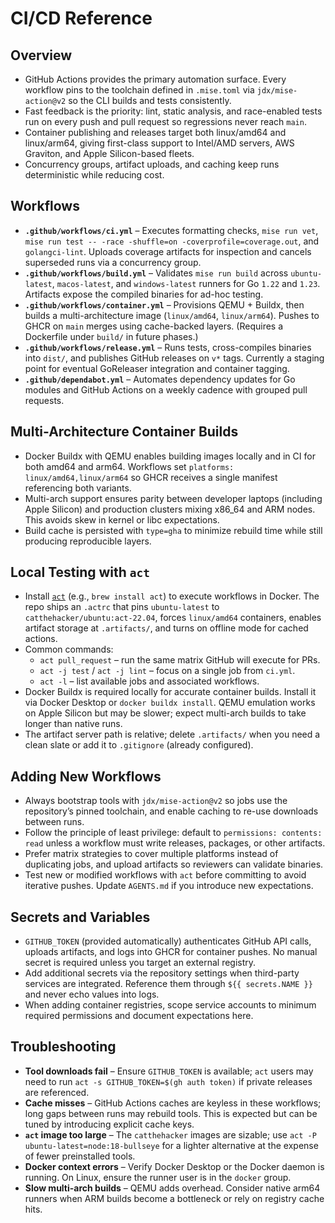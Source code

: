 # CI/CD Reference

## Overview
- GitHub Actions provides the primary automation surface. Every workflow pins to the toolchain defined in `.mise.toml` via `jdx/mise-action@v2` so the CLI builds and tests consistently.
- Fast feedback is the priority: lint, static analysis, and race-enabled tests run on every push and pull request so regressions never reach `main`.
- Container publishing and releases target both linux/amd64 and linux/arm64, giving first-class support to Intel/AMD servers, AWS Graviton, and Apple Silicon-based fleets.
- Concurrency groups, artifact uploads, and caching keep runs deterministic while reducing cost.

## Workflows
- **`.github/workflows/ci.yml`** – Executes formatting checks, `mise run vet`, `mise run test -- -race -shuffle=on -coverprofile=coverage.out`, and `golangci-lint`. Uploads coverage artifacts for inspection and cancels superseded runs via a concurrency group.
- **`.github/workflows/build.yml`** – Validates `mise run build` across `ubuntu-latest`, `macos-latest`, and `windows-latest` runners for Go `1.22` and `1.23`. Artifacts expose the compiled binaries for ad-hoc testing.
- **`.github/workflows/container.yml`** – Provisions QEMU + Buildx, then builds a multi-architecture image (`linux/amd64`, `linux/arm64`). Pushes to GHCR on `main` merges using cache-backed layers. (Requires a Dockerfile under `build/` in future phases.)
- **`.github/workflows/release.yml`** – Runs tests, cross-compiles binaries into `dist/`, and publishes GitHub releases on `v*` tags. Currently a staging point for eventual GoReleaser integration and container tagging.
- **`.github/dependabot.yml`** – Automates dependency updates for Go modules and GitHub Actions on a weekly cadence with grouped pull requests.

## Multi-Architecture Container Builds
- Docker Buildx with QEMU enables building images locally and in CI for both amd64 and arm64. Workflows set `platforms: linux/amd64,linux/arm64` so GHCR receives a single manifest referencing both variants.
- Multi-arch support ensures parity between developer laptops (including Apple Silicon) and production clusters mixing x86_64 and ARM nodes. This avoids skew in kernel or libc expectations.
- Build cache is persisted with `type=gha` to minimize rebuild time while still producing reproducible layers.

## Local Testing with `act`
- Install [`act`](https://github.com/nektos/act) (e.g., `brew install act`) to execute workflows in Docker. The repo ships an `.actrc` that pins `ubuntu-latest` to `catthehacker/ubuntu:act-22.04`, forces `linux/amd64` containers, enables artifact storage at `.artifacts/`, and turns on offline mode for cached actions.
- Common commands:
  - `act pull_request` – run the same matrix GitHub will execute for PRs.
  - `act -j test` / `act -j lint` – focus on a single job from `ci.yml`.
  - `act -l` – list available jobs and associated workflows.
- Docker Buildx is required locally for accurate container builds. Install it via Docker Desktop or `docker buildx install`. QEMU emulation works on Apple Silicon but may be slower; expect multi-arch builds to take longer than native runs.
- The artifact server path is relative; delete `.artifacts/` when you need a clean slate or add it to `.gitignore` (already configured).

## Adding New Workflows
- Always bootstrap tools with `jdx/mise-action@v2` so jobs use the repository’s pinned toolchain, and enable caching to re-use downloads between runs.
- Follow the principle of least privilege: default to `permissions: contents: read` unless a workflow must write releases, packages, or other artifacts.
- Prefer matrix strategies to cover multiple platforms instead of duplicating jobs, and upload artifacts so reviewers can validate binaries.
- Test new or modified workflows with `act` before committing to avoid iterative pushes. Update `AGENTS.md` if you introduce new expectations.

## Secrets and Variables
- `GITHUB_TOKEN` (provided automatically) authenticates GitHub API calls, uploads artifacts, and logs into GHCR for container pushes. No manual secret is required unless you target an external registry.
- Add additional secrets via the repository settings when third-party services are integrated. Reference them through `${{ secrets.NAME }}` and never echo values into logs.
- When adding container registries, scope service accounts to minimum required permissions and document expectations here.

## Troubleshooting
- **Tool downloads fail** – Ensure `GITHUB_TOKEN` is available; `act` users may need to run `act -s GITHUB_TOKEN=$(gh auth token)` if private releases are referenced.
- **Cache misses** – GitHub Actions caches are keyless in these workflows; long gaps between runs may rebuild tools. This is expected but can be tuned by introducing explicit cache keys.
- **`act` image too large** – The `catthehacker` images are sizable; use `act -P ubuntu-latest=node:18-bullseye` for a lighter alternative at the expense of fewer preinstalled tools.
- **Docker context errors** – Verify Docker Desktop or the Docker daemon is running. On Linux, ensure the runner user is in the `docker` group.
- **Slow multi-arch builds** – QEMU adds overhead. Consider native arm64 runners when ARM builds become a bottleneck or rely on registry cache hits.

